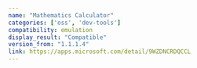 ```yaml
---
name: "Mathematics Calculator"
categories: ['oss', 'dev-tools']
compatibility: emulation
display_result: "Compatible"
version_from: "1.1.1.4"
link: https://apps.microsoft.com/detail/9WZDNCRDQCCL
---
```

